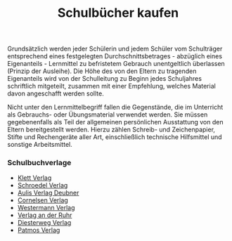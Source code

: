 ﻿---
layout: schule
title:  "Schulbücher kaufen"
published: true
---

Grundsätzlich werden jeder Schülerin und jedem Schüler vom Schulträger entsprechend eines festgelegten Durchschnittsbetrages - abzüglich eines Eigenanteils - Lernmittel zu befristetem Gebrauch unentgeltlich überlassen (Prinzip der Ausleihe). Die Höhe des von den Eltern zu tragenden Eigenanteils wird von der Schulleitung zu Beginn jedes Schuljahres schriftlich mitgeteilt, zusammen mit einer Empfehlung, welches Material davon angeschafft werden sollte.

Nicht unter den Lernmittelbegriff fallen die Gegenstände, die im Unterricht als Gebrauchs- oder Übungsmaterial verwendet werden. Sie müssen gegebenenfalls als Teil der allgemeinen persönlichen Ausstattung von den Eltern bereitgestellt werden. Hierzu zählen Schreib- und Zeichenpapier, Stifte und Rechengeräte aller Art, einschließlich technische Hilfsmittel und sonstige Arbeitsmittel.

### Schulbuchverlage

- [Klett Verlag](http://www.klett.de/)
- [Schroedel Verlag](http://www.schroedel.de/)
- [Aulis Verlag Deubner](http://www.aulis.de/)
- [Cornelsen Verlag](http://www.cornelsen.de/)
- [Westermann Verlag](http://www.westermann.de/)
- [Verlag an der Ruhr](http://www.verlagruhr.de/)
- [Diesterweg Verlag](http://www.diesterweg.de/)
- [Patmos Verlag](http://www.patmos.de/)
